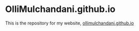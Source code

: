# OlliMulchandani.github.io
This is the repository for my website, [ollimulchandani.github.io](https://ollimulchandani.github.io)
